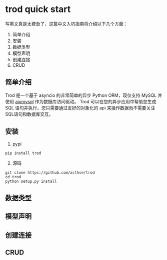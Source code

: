 # trod quick start
 
写英文真是太费劲了，这篇中文入坑指南将介绍以下几个方面：

 1. 简单介绍
 2. 安装
 3. 数据类型
 4. 模型声明
 5. 创建连接
 6. CRUD


## 简单介绍
Trod 是一个基于 asyncio 的非常简单的异步 Python ORM，现仅支持 MySQL 并使用 [aiomysql](https://github.com/aio-libs/aiomysql) 作为数据库访问驱动。
Trod 可以在您的异步应用中帮助您生成 SQL 语句并执行，您只需要通过友好的对象化的 api 来操作数据而不需要关注 SQL语句和数据库交互。

## 安装

 1. pypi
 
```
pip install trod
```
 2. 源码

```
git clone https://github.com/acthse/trod
cd trod
python setup.py install
```

## 数据类型

## 模型声明

## 创建连接

## CRUD
